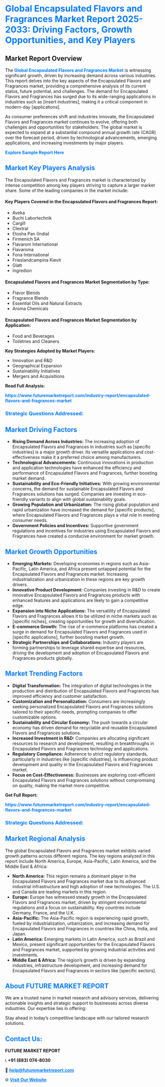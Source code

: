 <h1 style="color: #007BFF;">Global Encapsulated Flavors and Fragrances Market Report 2025-2033: Driving Factors, Growth Opportunities, and Key Players</h1>

<section id="overview">
<h2>Market Report Overview</h2>
<p>The <a href="https://www.futuremarketreport.com/industry-report/encapsulated-flavors-and-fragrances-market" style="color: #007BFF; text-decoration: none;"><strong>Global Encapsulated Flavors and Fragrances Market</strong></a> is witnessing significant growth, driven by increasing demand across various industries. This report delves into the key aspects of the Encapsulated Flavors and Fragrances market, providing a comprehensive analysis of its current status, future potential, and challenges. The demand for Encapsulated Flavors and Fragrances has surged due to its wide-ranging applications in industries such as [insert industries], making it a critical component in modern-day [applications].</p>
<p>As consumer preferences shift and industries innovate, the Encapsulated Flavors and Fragrances market continues to evolve, offering both challenges and opportunities for stakeholders. The global market is expected to expand at a substantial compound annual growth rate (CAGR) over the forecast period, driven by technological advancements, emerging applications, and increasing investments by major players.</p>
</section>

<section id="overview">
<p><a href="https://www.futuremarketreport.com/request-sample/reportId=61250" style="color: #007BFF; text-decoration: none;"><strong>Explore Sample Report Here</strong></a></p>
</section>

<section id="key-players">
<h2 style="color: #007BFF;">Market Key Players Analysis</h2>
<p>The Encapsulated Flavors and Fragrances market is characterized by intense competition among key players striving to capture a larger market share. Some of the leading companies in the market include:</p>
<h4>Key Players Covered in the Encapsulated Flavors and Fragrances Report:</h4>
<ul><li>Aveka</li><li>Buchi Labortechnik</li><li>Cargill</li><li>Clextral</li><li>Etosha Pan (India)</li><li>Firmenich SA</li><li>Flavarom International</li><li>Flavaroma</li><li>Fona International</li><li>Frieslandcampina Kievit</li><li>Glatt</li><li>Ingredion</li></ul>
<h4>Encapsulated Flavors and Fragrances Market Segmentation by Type:</h4>
<ul><li>Flavor Blends</li><li>Fragrance Blends</li><li>Essential Oils and Natural Extracts</li><li>Aroma Chemicals</li></ul>

<h4>Encapsulated Flavors and Fragrances Market Segmentation by Application:</h4>
<ul><li>Food and Beverages</li><li>Toiletries and Cleaners</li></ul>
<p><strong>Key Strategies Adopted by Market Players:</strong></p>
<ul>
<li>Innovation and R&D</li>
<li>Geographical Expansion</li>
<li>Sustainability Initiatives</li>
<li>Mergers and Acquisitions</li>
</ul>
</section>

<section>
<p><strong>Read Full Analysis: </strong></p><a href="https://www.futuremarketreport.com/industry-report/encapsulated-flavors-and-fragrances-market" style="color: #007BFF; text-decoration: none;"><strong>https://www.futuremarketreport.com/industry-report/encapsulated-flavors-and-fragrances-market</strong></a>
<h3 style="color: #007BFF;">Strategic Questions Addressed:</h3>
</section>

<section id="driving-factors">
<h2 style="color: #007BFF;">Market Driving Factors</h2>
<ul>
<li><strong>Rising Demand Across Industries:</strong> The increasing adoption of Encapsulated Flavors and Fragrances in industries such as [specific industries] is a major growth driver. Its versatile applications and cost-effectiveness make it a preferred choice among manufacturers.</li>
<li><strong>Technological Advancements:</strong> Continuous innovations in production and application technologies have enhanced the efficiency and performance of Encapsulated Flavors and Fragrances, further boosting market demand.</li>
<li><strong>Sustainability and Eco-Friendly Initiatives:</strong> With growing environmental concerns, the demand for sustainable Encapsulated Flavors and Fragrances solutions has surged. Companies are investing in eco-friendly variants to align with global sustainability goals.</li>
<li><strong>Growing Population and Urbanization:</strong> The rising global population and rapid urbanization have increased the demand for [specific products], where Encapsulated Flavors and Fragrances plays a vital role in meeting consumer needs.</li>
<li><strong>Government Policies and Incentives:</strong> Supportive government regulations and incentives for industries using Encapsulated Flavors and Fragrances have created a conducive environment for market growth.</li>
</ul>
</section>

<section id="growth-opportunities">
<h2 style="color: #007BFF;">Market Growth Opportunities</h2>
<ul>
<li><strong>Emerging Markets:</strong> Developing economies in regions such as Asia-Pacific, Latin America, and Africa present untapped potential for the Encapsulated Flavors and Fragrances market. Increasing industrialization and urbanization in these regions are key growth drivers.</li>
<li><strong>Innovative Product Development:</strong> Companies investing in R&D to create innovative Encapsulated Flavors and Fragrances products with enhanced features and applications are likely to gain a competitive edge.</li>
<li><strong>Expansion into Niche Applications:</strong> The versatility of Encapsulated Flavors and Fragrances allows it to be utilized in niche markets such as [specific niches], creating opportunities for growth and diversification.</li>
<li><strong>E-commerce Growth:</strong> The rise of e-commerce platforms has created a surge in demand for Encapsulated Flavors and Fragrances used in [specific applications], further boosting market growth.</li>
<li><strong>Strategic Partnerships and Collaborations:</strong> Industry players are forming partnerships to leverage shared expertise and resources, driving the development and adoption of Encapsulated Flavors and Fragrances products globally.</li>
</ul>
</section>

<section id="trending-factors">
<h2 style="color: #007BFF;">Market Trending Factors</h2>
<ul>
<li><strong>Digital Transformation:</strong> The integration of digital technologies in the production and distribution of Encapsulated Flavors and Fragrances has improved efficiency and customer satisfaction.</li>
<li><strong>Customization and Personalization:</strong> Consumers are increasingly seeking personalized Encapsulated Flavors and Fragrances solutions tailored to their specific needs, prompting companies to offer customizable options.</li>
<li><strong>Sustainability and Circular Economy:</strong> The push towards a circular economy has driven demand for recyclable and reusable Encapsulated Flavors and Fragrances solutions.</li>
<li><strong>Increased Investment in R&D:</strong> Companies are allocating significant resources to research and development, resulting in breakthroughs in Encapsulated Flavors and Fragrances technology and applications.</li>
<li><strong>Regulatory Compliance:</strong> Adherence to strict regulatory standards, particularly in industries like [specific industries], is influencing product development and quality in the Encapsulated Flavors and Fragrances market.</li>
<li><strong>Focus on Cost-Effectiveness:</strong> Businesses are exploring cost-efficient Encapsulated Flavors and Fragrances solutions without compromising on quality, making the market more competitive.</li>
</ul>
</section>

<section>
<p><strong>Get Full Report: </strong></p><a href="https://www.futuremarketreport.com/industry-report/encapsulated-flavors-and-fragrances-market" style="color: #007BFF; text-decoration: none;"><strong>https://www.futuremarketreport.com/industry-report/encapsulated-flavors-and-fragrances-market</strong></a>
<h3 style="color: #007BFF;">Strategic Questions Addressed:</h3>
</section>


<section id="regional-analysis">
<h2 style="color: #007BFF;">Market Regional Analysis</h2>
<p>The global Encapsulated Flavors and Fragrances market exhibits varied growth patterns across different regions. The key regions analyzed in this report include North America, Europe, Asia-Pacific, Latin America, and the Middle East & Africa:</p>
<ul>
<li><strong>North America:</strong> This region remains a dominant player in the Encapsulated Flavors and Fragrances market due to its advanced industrial infrastructure and high adoption of new technologies. The U.S. and Canada are leading markets in this region.</li>
<li><strong>Europe:</strong> Europe has witnessed steady growth in the Encapsulated Flavors and Fragrances market, driven by stringent environmental regulations and a focus on sustainability. Key countries include Germany, France, and the U.K.</li>
<li><strong>Asia-Pacific:</strong> The Asia-Pacific region is experiencing rapid growth, fueled by industrialization, urbanization, and increasing demand for Encapsulated Flavors and Fragrances in countries like China, India, and Japan.</li>
<li><strong>Latin America:</strong> Emerging markets in Latin America, such as Brazil and Mexico, present significant opportunities for the Encapsulated Flavors and Fragrances market, supported by growing industrial activities and investments.</li>
<li><strong>Middle East & Africa:</strong> The region’s growth is driven by expanding industries, infrastructure development, and increasing demand for Encapsulated Flavors and Fragrances in sectors like [specific sectors].</li>
</ul>
</section>

<footer>
<h2 style="color: #007BFF;">About FUTURE MARKET REPORT</h2>
<p>We are a trusted name in market research and advisory services, delivering actionable insights and strategic support to businesses across diverse industries. Our expertise lies in offering:</p>

<p>Stay ahead in today’s competitive landscape with our tailored research solutions.</p>

<h2 style="color: #007BFF;">Contact Us:</h2>
<p><strong>FUTURE MARKET REPORT</strong></p>
<p>📞 <strong>+91 (883) 074-8030</strong></p>
<p>📧 <strong><a href="mailto:help@futuremarketreport.com" style="color: #007BFF;">help@futuremarketreport.com</a></strong></p>
<p>🌐 <strong><a href="https://www.futuremarketreport.com/" style="color: #007BFF;">Visit Our Website</a></strong></p>
</footer>